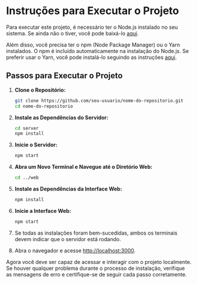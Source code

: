 # Instruções para Executar o Projeto

Para executar este projeto, é necessário ter o Node.js instalado no seu sistema. Se ainda não o tiver, você pode baixá-lo [aqui](https://nodejs.org/en/download/).

Além disso, você precisa ter o npm (Node Package Manager) ou o Yarn instalados. O npm é incluído automaticamente na instalação do Node.js. Se preferir usar o Yarn, você pode instalá-lo seguindo as instruções [aqui](https://yarnpkg.com/getting-started/install).

## Passos para Executar o Projeto

1. **Clone o Repositório:**
   ```bash
   git clone https://github.com/seu-usuario/nome-do-repositorio.git
   cd nome-do-repositorio
   ```

2. **Instale as Dependências do Servidor:**
   ```bash
   cd server
   npm install
   ```

3. **Inicie o Servidor:**
   ```bash
   npm start
   ```

4. **Abra um Novo Terminal e Navegue até o Diretório Web:**
   ```bash
   cd ../web
   ```

5. **Instale as Dependências da Interface Web:**
   ```bash
   npm install
   ```

6. **Inicie a Interface Web:**
   ```bash
   npm start
   ```

7. Se todas as instalações foram bem-sucedidas, ambos os terminais devem indicar que o servidor está rodando.

8. Abra o navegador e acesse [http://localhost:3000](http://localhost:3000).

Agora você deve ser capaz de acessar e interagir com o projeto localmente. Se houver qualquer problema durante o processo de instalação, verifique as mensagens de erro e certifique-se de seguir cada passo corretamente.